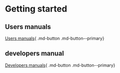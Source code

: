 # Getting started

## Users manuals

[Users manuals](../commands/all/){ .md-button .md-button--primary}

## developers manual

[Developers manuals](../developer_manual/){ .md-button .md-button--primary}
